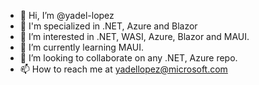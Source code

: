 - 👋 Hi, I’m @yadel-lopez
- 💎 I'm specialized in .NET, Azure and Blazor
- 👀 I’m interested in .NET, WASI, Azure, Blazor and MAUI.
- 🌱 I’m currently learning MAUI.
- 💞️ I’m looking to collaborate on any .NET, Azure repo.
- 📫 How to reach me at yadellopez@microsoft.com
